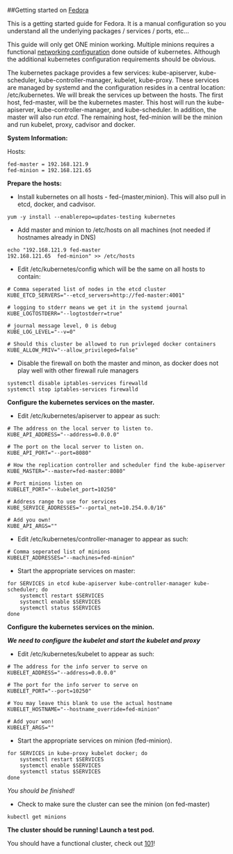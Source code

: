 ##Getting started on [Fedora](http://fedoraproject.org)

This is a getting started guide for Fedora.  It is a manual configuration so you understand all the underlying packages / services / ports, etc...

This guide will only get ONE minion working.  Multiple minions requires a functional [networking configuration](https://github.com/GoogleCloudPlatform/kubernetes/blob/master/docs/networking.md) done outside of kubernetes.  Although the additional kubernetes configuration requirements should be obvious.

The kubernetes package provides a few services: kube-apiserver, kube-scheduler, kube-controller-manager, kubelet, kube-proxy.  These services are managed by systemd and the configuration resides in a central location: /etc/kubernetes. We will break the services up between the hosts.  The first host, fed-master, will be the kubernetes master.  This host will run the kube-apiserver, kube-controller-manager, and kube-scheduler.  In addition, the master will also run _etcd_.  The remaining host, fed-minion will be the minion and run kubelet, proxy, cadvisor and docker.

**System Information:**

Hosts:
```
fed-master = 192.168.121.9
fed-minion = 192.168.121.65
```

**Prepare the hosts:**
    
* Install kubernetes on all hosts - fed-{master,minion}.  This will also pull in etcd, docker, and cadvisor.

```
yum -y install --enablerepo=updates-testing kubernetes
```

* Add master and minion to /etc/hosts on all machines (not needed if hostnames already in DNS)

```
echo "192.168.121.9	fed-master
192.168.121.65	fed-minion" >> /etc/hosts
```

* Edit /etc/kubernetes/config which will be the same on all hosts to contain:

```
# Comma seperated list of nodes in the etcd cluster
KUBE_ETCD_SERVERS="--etcd_servers=http://fed-master:4001"

# logging to stderr means we get it in the systemd journal
KUBE_LOGTOSTDERR="--logtostderr=true"

# journal message level, 0 is debug
KUBE_LOG_LEVEL="--v=0"

# Should this cluster be allowed to run privleged docker containers
KUBE_ALLOW_PRIV="--allow_privileged=false"
```

* Disable the firewall on both the master and minon, as docker does not play well with other firewall rule managers

```
systemctl disable iptables-services firewalld
systemctl stop iptables-services firewalld
```

**Configure the kubernetes services on the master.**

* Edit /etc/kubernetes/apiserver to appear as such:

```       
# The address on the local server to listen to.
KUBE_API_ADDRESS="--address=0.0.0.0"

# The port on the local server to listen on.
KUBE_API_PORT="--port=8080"

# How the replication controller and scheduler find the kube-apiserver
KUBE_MASTER="--master=fed-master:8080"

# Port minions listen on
KUBELET_PORT="--kubelet_port=10250"

# Address range to use for services
KUBE_SERVICE_ADDRESSES="--portal_net=10.254.0.0/16"

# Add you own!
KUBE_API_ARGS=""
```

* Edit /etc/kubernetes/controller-manager to appear as such:
```
# Comma seperated list of minions
KUBELET_ADDRESSES="--machines=fed-minion"
```

* Start the appropriate services on master:

```
for SERVICES in etcd kube-apiserver kube-controller-manager kube-scheduler; do 
	systemctl restart $SERVICES
	systemctl enable $SERVICES
	systemctl status $SERVICES 
done
```

**Configure the kubernetes services on the minion.**

***We need to configure the kubelet and start the kubelet and proxy***

* Edit /etc/kubernetes/kubelet to appear as such:

```       
# The address for the info server to serve on
KUBELET_ADDRESS="--address=0.0.0.0"

# The port for the info server to serve on
KUBELET_PORT="--port=10250"

# You may leave this blank to use the actual hostname
KUBELET_HOSTNAME="--hostname_override=fed-minion"

# Add your won!
KUBELET_ARGS=""
```       

* Start the appropriate services on minion (fed-minion).

```
for SERVICES in kube-proxy kubelet docker; do 
    systemctl restart $SERVICES
    systemctl enable $SERVICES
    systemctl status $SERVICES 
done
```

*You should be finished!*

* Check to make sure the cluster can see the minion (on fed-master)

```
kubectl get minions
```

**The cluster should be running! Launch a test pod.**

You should have a functional cluster, check out [101](https://github.com/GoogleCloudPlatform/kubernetes/blob/master/examples/walkthrough/README.md)!
